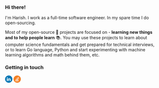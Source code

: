 ### Hi there!

I'm Harish. I work as a full-time software engineer. In my spare time I do open-sourcing.

Most of my open-source 🚀 projects are focused on - **learning new things and to help people learn** 📚. You may use these projects to learn about computer science fundamentals and get prepared for technical interviews, or to learn Go language, Python and start experimenting with machine learning algorithms and math behind them, etc.

### Getting in touch
<a href="https://www.linkedin.com/in/harishshisode/" title="Follow me on LinkedIn" rel="nofollow">
  <img width="24" alt="Follow me on LinkedIn" src="https://github.com/shisodeharish/shisodeharish/blob/main/assets/icons/LinkedIN.svg" style="max-width: 100%;"></a>

<a href="https://stackoverflow.com/users/12415466/harish/" title="Follow me on Stackoverflow" rel="nofollow">
  <img width="24" alt="Follow me on Stackoverflow" src="https://github.com/shisodeharish/shisodeharish/blob/main/assets/icons/Stackoverflow.svg" style="max-width: 100%;"></a>
<!--
**shisodeharish/shisodeharish** is a ✨ _special_ ✨ repository because its `README.md` (this file) appears on your GitHub profile.

Here are some ideas to get you started:

- 🔭 I’m currently working on ...
- 🌱 I’m currently learning ...
- 👯 I’m looking to collaborate on ...
- 🤔 I’m looking for help with ...
- 💬 Ask me about ...
- 📫 How to reach me: ...
- 😄 Pronouns: ...
- ⚡ Fun fact: ...
-->
